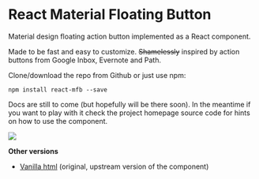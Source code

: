 # React Material Floating Button


Material design floating action button implemented as a React component.

Made to be fast and easy to customize.
~~Shamelessly~~ inspired by action buttons from Google Inbox, Evernote and Path.

Clone/download the repo from Github or just use npm:
```
npm install react-mfb --save
```

Docs are still to come (but hopefully will be there soon).
In the meantime if you want to play with it check the project homepage source code for hints on how to use the component.

<img src="http://zippy.gfycat.com/LimitedTatteredFieldmouse.gif">

**Other versions**
- [Vanilla html](https://github.com/d-bearstar/material-floating-button) (original, upstream version of the component)
